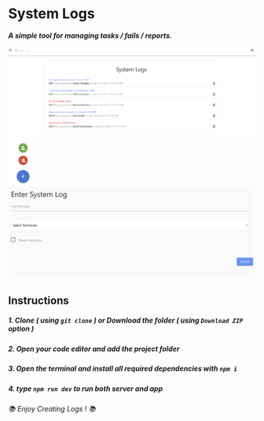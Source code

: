  # System Logs
***A simple tool for managing tasks / fails / reports.***

<img src="images/1.png" width=1000>
<img src="images/2.png" width=50>
<img src="images/3.png" width=500>

## Instructions
##### 1. Clone ***( using `git clone` )*** or Download the folder ***( using ***`Download ZIP`*** option )*** #####
##### 2. Open your code editor and add the project folder #####
##### 3. Open the terminal and install all required dependencies with ***`npm i`*** #####
##### 4. type ***`npm run dev`*** to run both server and app #####

 ###### 📚 *Enjoy Creating Logs !* 📚 ######

